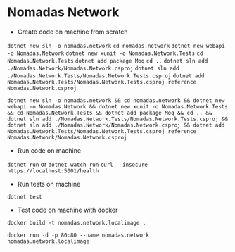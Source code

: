 # Nomadas Network

- Create code on machine from scratch

`dotnet new sln -o nomadas.network`
`cd nomadas.network`
`dotnet new webapi -o Nomadas.Network`
`dotnet new xunit -o Nomadas.Network.Tests`
`cd Nomadas.Network.Tests`
`dotnet add package Moq`
`cd ..`
`dotnet sln add ./Nomadas.Network/Nomadas.Network.csproj`
`dotnet sln add ./Nomadas.Network.Tests/Nomadas.Network.Tests.csproj`
`dotnet add Nomadas.Network.Tests/Nomadas.Network.Tests.csproj reference Nomadas.Network.csproj`

`dotnet new sln -o nomadas.network && cd nomadas.network && dotnet new webapi -o Nomadas.Network && dotnet new xunit -o Nomadas.Network.Tests && cd Nomadas.Network.Tests && dotnet add package Moq && cd .. && dotnet sln add ./Nomadas.Network.Tests/Nomadas.Network.Tests.csproj && dotnet sln add ./Nomadas.Network/Nomadas.Network.csproj && dotnet add Nomadas.Network.Tests/Nomadas.Network.Tests.csproj reference Nomadas.Network/Nomadas.Network.csproj`

- Run code on machine

`dotnet run` or `dotnet watch run`
`curl --insecure https://localhost:5001/health`

- Run tests on machine

`dotnet test`

- Test code on machine with docker

`docker build -t nomadas.network.localimage .`

`docker run -d -p 80:80 --name nomadas.network nomadas.network.localimage`
